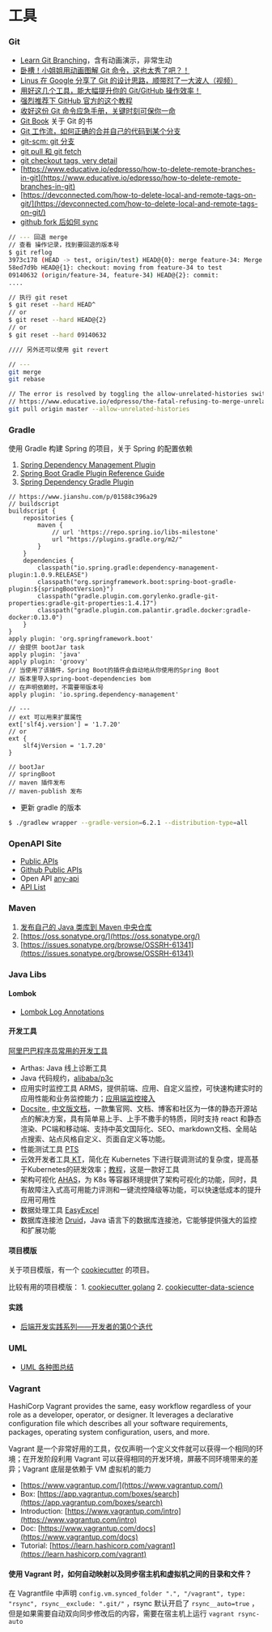 # 工具

### Git

* [Learn Git Branching](https://github.com/pcottle/learnGitBranching)，含有动画演示，非常生动
* [卧槽！小姐姐用动画图解 Git 命令，这也太秀了吧？！](http://mp.weixin.qq.com/s?__biz=MzAxOTcxNTIwNQ==&mid=2457919169&idx=2&sn=7514209811adbd09b6161093e8ae3eb4&chksm=8cb6bb2bbbc1323dc0cd1c9110fcc6a2a06774040586fc21a01db98129a03ece8ee4cdb73960&scene=21#wechat_redirect)
* [Linus 在 Google 分享了 Git 的设计思路，顺带怼了一大波人（视频）](https://mp.weixin.qq.com/s?__biz=MzAxOTcxNTIwNQ==&mid=2457915907&idx=1&sn=7f39b7943bf0e9ba4a2b12b47d4a70d7&scene=21#wechat_redirect)
* [用好这几个工具，能大幅提升你的 Git/GitHub 操作效率！](https://mp.weixin.qq.com/s?__biz=MzAxOTcxNTIwNQ==&mid=2457915558&idx=1&sn=de0cdcb9fb199162ffe565e371b3dbf4&scene=21#wechat_redirect)
* [强烈推荐下 GitHub 官方的这个教程](https://mp.weixin.qq.com/s?__biz=MzAxOTcxNTIwNQ==&mid=2457914680&idx=1&sn=0061f76dbd0e33468216a460c624c2b4&scene=21#wechat_redirect)
* [收好这份 Git 命令应急手册，关键时刻可保你一命](https://mp.weixin.qq.com/s?__biz=MzAxOTcxNTIwNQ==&mid=2457914802&idx=1&sn=a8d2cb9b626da84d94d8b2ebd9e85c24&scene=21#wechat_redirect)
* [Git Book](https://git-scm.com/book/zh/v2/%E8%B5%B7%E6%AD%A5-%E5%85%B3%E4%BA%8E%E7%89%88%E6%9C%AC%E6%8E%A7%E5%88%B6) 关于 Git 的书
* [Git 工作流，如何正确的合并自己的代码到某个分支](https://blog.wj2015.com/2019/07/23/git%E5%B7%A5%E4%BD%9C%E6%B5%81%EF%BC%8C%E5%A6%82%E4%BD%95%E6%AD%A3%E7%A1%AE%E7%9A%84%E5%90%88%E5%B9%B6%E8%87%AA%E5%B7%B1%E7%9A%84%E4%BB%A3%E7%A0%81%E5%88%B0%E6%9F%90%E4%B8%AA%E5%88%86%E6%94%AF/)
* [git-scm: git 分支](https://git-scm.com/book/zh/v2/Git-%E5%88%86%E6%94%AF-%E5%88%86%E6%94%AF%E7%AE%80%E4%BB%8B)
* [git pull 和 git fetch](https://juejin.im/post/6844903921794859021)
* [git checkout tags, very detail](https://devconnected.com/how-to-checkout-git-tags/)
* [https://www.educative.io/edpresso/how-to-delete-remote-branches-in-git](https://www.educative.io/edpresso/how-to-delete-remote-branches-in-git)
* [https://devconnected.com/how-to-delete-local-and-remote-tags-on-git/](https://devconnected.com/how-to-delete-local-and-remote-tags-on-git/)
* [github fork 后如何 sync](https://www.jianshu.com/p/199733864fe7)

```bash
// --- 回退 merge
// 查看 操作记录，找到要回退的版本号
$ git reflog
3973c178 (HEAD -> test, origin/test) HEAD@{0}: merge feature-34: Merge made by the 'recursive' strategy.
58ed7d9b HEAD@{1}: checkout: moving from feature-34 to test
09140632 (origin/feature-34, feature-34) HEAD@{2}: commit:
....

// 执行 git reset
$ git reset --hard HEAD^
// or
$ git reset --hard HEAD@{2}
// or
$ git reset --hard 09140632

//// 另外还可以使用 git revert

// ---
git merge
git rebase

// The error is resolved by toggling the allow-unrelated-histories switch.
// https://www.educative.io/edpresso/the-fatal-refusing-to-merge-unrelated-histories-git-error
git pull origin master --allow-unrelated-histories
```

### Gradle 

使用 Gradle 构建 Spring 的项目，关于 Spring 的配置依赖

1. [Spring Dependency Management Plugin](https://docs.spring.io/dependency-management-plugin/docs/current-SNAPSHOT/reference/html/)
2. [Spring Boot Gradle Plugin Reference Guide](https://docs.spring.io/spring-boot/docs/current/gradle-plugin/reference/html/)
3. [Spring Dependency Gradle Plugin](https://plugins.gradle.org/plugin/io.spring.dependency-management)

```text
// https://www.jianshu.com/p/01588c396a29
// buildscript
buildscript {
    repositories {
        maven {
            // url 'https://repo.spring.io/libs-milestone'
            url "https://plugins.gradle.org/m2/"
        }
    }
    dependencies {
        classpath("io.spring.gradle:dependency-management-plugin:1.0.9.RELEASE")
        classpath("org.springframework.boot:spring-boot-gradle-plugin:${springBootVersion}")
        classpath("gradle.plugin.com.gorylenko.gradle-git-properties:gradle-git-properties:1.4.17")
        classpath("gradle.plugin.com.palantir.gradle.docker:gradle-docker:0.13.0")
    }
}
apply plugin: 'org.springframework.boot'
// 会提供 bootJar task
apply plugin: 'java'
apply plugin: 'groovy'
// 当使用了该插件，Spring Boot的插件会自动地从你使用的Spring Boot
// 版本里导入spring-boot-dependencies bom
// 在声明依赖时，不需要带版本号
apply plugin: 'io.spring.dependency-management'

// ---
// ext 可以用来扩展属性
ext['slf4j.version'] = '1.7.20'
// or
ext {
    slf4jVersion = '1.7.20'
}

// bootJar
// springBoot
// maven 插件发布
// maven-publish 发布

```

* 更新 gradle 的版本

```bash
$ ./gradlew wrapper --gradle-version=6.2.1 --distribution-type=all
```

### OpenAPI Site

* [Public APIs](https://public-apis.xyz/)
* [Github Public APIs](https://github.com/public-apis/public-apis)
* Open API [any-api](https://any-api.com/)
* [API List ](https://apilist.fun/)

### Maven

1. [发布自己的 Java 类库到 Maven 中央仓库](https://segmentfault.com/a/1190000018026290)
2. [https://oss.sonatype.org/](https://oss.sonatype.org/)
3. [https://issues.sonatype.org/browse/OSSRH-61341](https://issues.sonatype.org/browse/OSSRH-61341)

### Java Libs

#### Lombok

* [Lombok Log Annotations](http://www.javabyexamples.com/lombok-log4j-slf4j-and-other-log-annotations)

#### 开发工具

[阿里巴巴程序员常用的开发工具](https://mp.weixin.qq.com/s/D7TpMYgcpZh5FA2qzv-vTA)

* Arthas: Java 线上诊断工具
* Java 代码规约，[alibaba/p3c](https://github.com/alibaba/p3c)
* 应用实时监控工具 ARMS，提供前端、应用、自定义监控，可快速构建实时的应用性能和业务监控能力；[应用端监控接入](https://help.aliyun.com/documentdetail/63796.html)
* [Docsite ](https://github.com/txd-team/docsite), [中文版文档](https://docsite.js.org/zh-cn/docs/installation.html)，一款集官网、文档、博客和社区为一体的静态开源站点的解决方案，具有简单易上手、上手不撒手的特质，同时支持 react 和静态渲染、PC端和移动端、支持中英文国际化、SEO、markdown文档、全局站点搜索、站点风格自定义、页面自定义等功能。
* 性能测试工具 [PTS](https://www.aliyun.com/product/pts)
* 云效开发者工具[ KT](https://yq.aliyun.com/download/3393)，简化在 Kubernetes 下进行联调测试的复杂度，提高基于Kubernetes的研发效率；[教程](https://yq.aliyun.com/articles/690519)，这是一款好工具
* 架构可视化 [AHAS](https://www.aliyun.com/product/ahas)，为 K8s 等容器环境提供了架构可视化的功能，同时，具有故障注入式高可用能力评测和一键流控降级等功能，可以快速低成本的提升应用可用性
* 数据处理工具 [EasyExcel](https://github.com/alibaba/easyexcel)
* 数据库连接池 [Druid](https://github.com/alibaba/druid/wiki/%E5%B8%B8%E8%A7%81%E9%97%AE%E9%A2%98)，Java 语言下的数据库连接池，它能够提供强大的监控和扩展功能



#### 项目模版

关于项目模版，有一个 [cookiecutter](https://github.com/cookiecutter/cookiecutter) 的项目。

比较有用的项目模版： 1. [cookiecutter golang](https://github.com/lacion/cookiecutter-golang) 2. [cookiecutter-data-science](https://github.com/drivendata/cookiecutter-data-science)

#### 实践

* [后端开发实践系列——开发者的第0个迭代](https://mp.weixin.qq.com/s/uMB0nYc_c_lA0CHSqy3q4w)

### UML

* [UML 各种图总结](https://zhuanlan.zhihu.com/p/44518805)

### Vagrant

HashiCorp Vagrant provides the same, easy workflow regardless of your role as a developer, operator, or designer. It leverages a declarative configuration file which describes all your software requirements, packages, operating system configuration, users, and more.

Vagrant 是一个非常好用的工具，仅仅声明一个定义文件就可以获得一个相同的环境；在开发阶段利用 Vagrant 可以获得相同的开发环境，屏蔽不同环境带来的差异；Vagrant 底层是依赖于 VM 虚拟机的能力

* [https://www.vagrantup.com/](https://www.vagrantup.com/)
* Box: [https://app.vagrantup.com/boxes/search](https://app.vagrantup.com/boxes/search)
* Introduction: [https://www.vagrantup.com/intro](https://www.vagrantup.com/intro)
* Doc: [https://www.vagrantup.com/docs](https://www.vagrantup.com/docs)
* Tutorial: [https://learn.hashicorp.com/vagrant](https://learn.hashicorp.com/vagrant)

#### 使用 Vagrant 时，如何自动映射以及同步宿主机和虚拟机之间的目录和文件？

在 Vagrantfile 中声明 `config.vm.synced_folder ".", "/vagrant", type: "rsync", rsync__exclude: ".git/"` ，rsync 默认开启了 `rsync__auto=true` ，但是如果需要自动双向同步修改后的内容，需要在宿主机上运行 `vagrant rsync-auto` 



